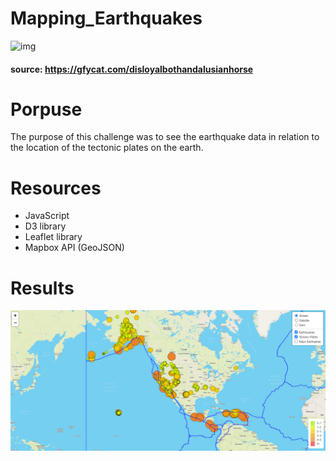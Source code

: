 # Mapping_Earthquakes

![img](https://github.com/Edgarhv/Mapping_Earthquakes/blob/aa8048fe22e43d878d82b1c5a9051cfa4ca32676/DisloyalBothAndalusianhorse-mobile.gif)
#### source: https://gfycat.com/disloyalbothandalusianhorse

# Porpuse

The purpose of this challenge was to see the earthquake data in relation to the location of the tectonic plates on the earth.

# Resources

- JavaScript
- D3 library
- Leaflet library
- Mapbox API (GeoJSON)


# Results

![img](https://github.com/Edgarhv/Mapping_Earthquakes/blob/186c80171a3842ef184099ba4146bc07538ce5db/Earthquake_Challenge/static/img/Delivery%201.png)
